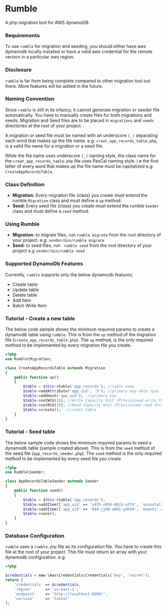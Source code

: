 # **Rumble**

A php migration tool for AWS dynamoDB.

### **Requirements**
To use ```rumble``` for migration and seeding, you should either have aws dymanodb locally installed or have a valid aws credential for the remote version in a particular aws region.

### **Disclosure**
```rumble``` is far from being complete compared to other migration tool out there. More features will be added in the future.

### **Naming Convention**
Since ```rumble``` is still in its infancy, it cannot generate migration or seeder file automatically. You have to manually create files for both migrations and seeds. Migration and Seed files are to be placed in ```migrations``` and ```seeds``` directories at the root of your project.

A migration or seed file must be named with an underscore ```(_)``` separating each word that makes up the file name. e.g:
```creat_app_records_table.php```, is a valid file name for a migration or a seed file.

While the file name uses underscore ```(_)``` naming style, the class name for the ```creat_app_records_table.php``` file uses PasCal naming style. i.e the first letter of every word that makes up the file name must be capitalized e.g: ```CreateAppRecordsTable```.

### **Class Definition**
- **Migration:** Every migration file (class) you create must extend the rumble ```Migration``` class and must define a ```up``` method.
- **Seed:** Every seed file (class) you create must extend the rumble ```Seeder``` class and must define a ```seed``` method.

### **Using Rumble**
- **Migration:** to migrate files, run ```rumble migrate``` from the root directory of your project. e.g: ```vendor/bin/rumble migrate```
- **Seed:** to seed files, run ``` rumble seed``` from the root directory of your project e.g ```vendor/bin/rumble seed```

### **Supported DynamoDb Features**
Currently, ```rumble``` supports only the below dynamodb features;
- Create table
- Update table
- Delete table
- Add Item
- Batch Write Item

### **Tutorial - Create a new table**
The below code sample shows the minimum required params to create a dynamodb table using ```rumble```. This is from the ```up``` method of the migration file (```create_app_records_table.php```).
The ```up``` method, is the only required method to be implemented by every migration file you create.
```php
<?php
use Rumble\Migration;

class CreateAppRecordsTable extends Migration
{
    public function up()
    {
        $table = $this->table('app_records'); //table name
        $table->addAttribute('app_uid', 'S'); //primary key data type - String(S)
        $table->addHash('app_uid');  //primary key
        $table->setWCU(10); //Write Capacity Unit (Provisioned write throughPut)
        $table->setRCU(10); //Read Capacity Unit (Provisioned read throughPut)
        $table->create();  //create table
    }
}
```

### **Tutorial - Seed table**
The below sample code shows the minimum required params to seed a dynamodb table (sample created above). This is from the ```seed``` method of the seed file (```app_records_seeder.php```).
The ```seed``` method is the only required method to be implemented by every seed file you create

```php
<?php
use Rumble\Seeder;

class AppRecordsTableSeeder extends Seeder 
{
    public function seed()
    {
        $table = $this->table('app_records');
        $table->addItem(['app_uid' => 'x435-n956-00jX-u2fX', 'uninstall' => ['reason' => 'Still thinking of one.']]);
        $table->addItem(['app_uid' => '944-jjU0-o0Hi-y4hh4', 'events' => ['action' => 'click', 'date' => '2017-04-10']]); 
        $table->save();
    }
}

```

### **Database Configuration**
```rumble``` uses a ```rumble.php``` file as its configuration file. You have to create this file at the root of your project.
This file must return an array with your dynamodb configuration. e.g:

```php
<?php

$credentials = new \Aws\Credentials\Credentials('key', 'secret');
return [
    'credentials' => $credentials,
    'region'      => 'us-east-1',
    'endpoint'    => 'http://localhost:8000/',
    'version'     => 'latest'
];
